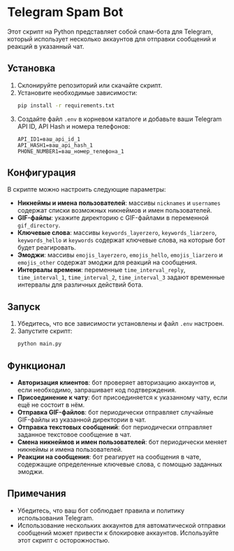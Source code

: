 # Telegram Spam Bot

Этот скрипт на Python представляет собой спам-бота для Telegram, который использует несколько аккаунтов для отправки сообщений и реакций в указанный чат. 

## Установка

1. Склонируйте репозиторий или скачайте скрипт.
2. Установите необходимые зависимости:
    ```bash
    pip install -r requirements.txt
    ```
3. Создайте файл `.env` в корневом каталоге и добавьте ваши Telegram API ID, API Hash и номера телефонов:
    ```
    API_ID1=ваш_api_id_1
    API_HASH1=ваш_api_hash_1
    PHONE_NUMBER1=ваш_номер_телефона_1
    ```

## Конфигурация

В скрипте можно настроить следующие параметры:
- **Никнеймы и имена пользователей**: массивы `nicknames` и `usernames` содержат списки возможных никнеймов и имен пользователей.
- **GIF-файлы**: укажите директорию с GIF-файлами в переменной `gif_directory`.
- **Ключевые слова**: массивы `keywords_layerzero`, `keywords_liarzero`, `keywords_hello` и `keywords` содержат ключевые слова, на которые бот будет реагировать.
- **Эмоджи**: массивы `emojis_layerzero`, `emojis_hello`, `emojis_liarzero` и `emojis_other` содержат эмоджи для реакций на сообщения.
- **Интервалы времени**: переменные `time_interval_reply`, `time_interval_1`, `time_interval_2`, `time_interval_3` задают временные интервалы для различных действий бота.

## Запуск

1. Убедитесь, что все зависимости установлены и файл `.env` настроен.
2. Запустите скрипт:
    ```bash
    python main.py
    ```

## Функционал

- **Авторизация клиентов**: бот проверяет авторизацию аккаунтов и, если необходимо, запрашивает код подтверждения.
- **Присоединение к чату**: бот присоединяется к указанному чату, если ещё не состоит в нём.
- **Отправка GIF-файлов**: бот периодически отправляет случайные GIF-файлы из указанной директории в чат.
- **Отправка текстовых сообщений**: бот периодически отправляет заданное текстовое сообщение в чат.
- **Смена никнеймов и имен пользователей**: бот периодически меняет никнеймы и имена пользователей.
- **Реакции на сообщения**: бот реагирует на сообщения в чате, содержащие определенные ключевые слова, с помощью заданных эмоджи.

## Примечания

- Убедитесь, что ваш бот соблюдает правила и политику использования Telegram.
- Использование нескольких аккаунтов для автоматической отправки сообщений может привести к блокировке аккаунтов. Используйте этот скрипт с осторожностью.

